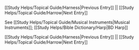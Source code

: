 [[Study Helps/Topical Guide/Harness|Previous Entry]]  ||  [[Study Helps/Topical Guide/Harrow|Next Entry]]

 See [[Study Helps/Topical Guide/Musical Instruments|Musical Instruments]]; [[Study Helps/Bible Dictionary/Harp|BD Harp]]

[[Study Helps/Topical Guide/Harness|Previous Entry]]  ||  [[Study Helps/Topical Guide/Harrow|Next Entry]]